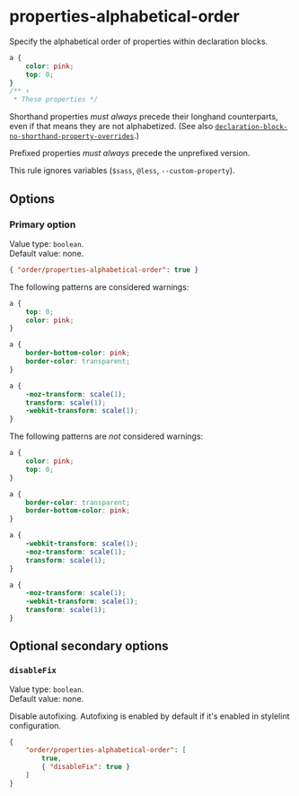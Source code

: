 # properties-alphabetical-order

Specify the alphabetical order of properties within declaration blocks.

```css
a {
	color: pink;
	top: 0;
}
/** ↑
 * These properties */
```

Shorthand properties *must always* precede their longhand counterparts, even if that means they are not alphabetized.
(See also [`declaration-block-no-shorthand-property-overrides`](https://stylelint.io/user-guide/rules/declaration-block-no-shorthand-property-overrides/).)

Prefixed properties *must always* precede the unprefixed version.

This rule ignores variables (`$sass`, `@less`, `--custom-property`).

## Options

### Primary option

Value type: `boolean`.<br>
Default value: none.

```json
{ "order/properties-alphabetical-order": true }
```

The following patterns are considered warnings:

```css
a {
	top: 0;
	color: pink;
}
```

```css
a {
	border-bottom-color: pink;
	border-color: transparent;
}
```

```css
a {
	-moz-transform: scale(1);
	transform: scale(1);
	-webkit-transform: scale(1);
}
```

The following patterns are *not* considered warnings:

```css
a {
	color: pink;
	top: 0;
}
```

```css
a {
	border-color: transparent;
	border-bottom-color: pink;
}
```

```css
a {
	-webkit-transform: scale(1);
	-moz-transform: scale(1);
	transform: scale(1);
}
```

```css
a {
	-moz-transform: scale(1);
	-webkit-transform: scale(1);
	transform: scale(1);
}
```

## Optional secondary options

### `disableFix`

Value type: `boolean`.<br>
Default value: none.

Disable autofixing. Autofixing is enabled by default if it's enabled in stylelint configuration.

```json
{
	"order/properties-alphabetical-order": [
		true,
		{ "disableFix": true }
	]
}
```
